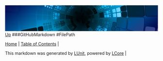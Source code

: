![](../Content/LCore-banner-small.png "")
[Up](GitHubMarkdown.md)
###GitHubMarkdown
#FilePath

[Home](../../README.md) | [Table of Contents](../../TableOfContents.md) | 


This markdown was generated by [LUnit](https://github.com/CodeSingularity/LUnit), powered by [LCore](https://github.com/CodeSingularity/LCore) | 


